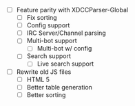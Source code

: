 - [ ] Feature parity with XDCCParser-Global
  - [ ] Fix sorting
  - [ ] Config support
  - [ ] IRC Server/Channel parsing
  - [ ] Multi-bot support
    - [ ] Multi-bot w/ config
  - [ ] Search support
    - [ ] Live search support
- [ ] Rewrite old JS files
  - [ ] HTML 5
  - [ ] Better table generation
  - [ ] Better sorting
